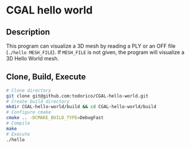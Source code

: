 # CGAL hello world

## Description

This program can visualize a 3D mesh by reading a PLY or an OFF file (`./hello MESH_FILE`). If `MESH_FILE` is not given, the program will visualize a 3D Hello World mesh.

## Clone, Build, Execute

```bash
# Clone directory
git clone git@github.com:todorico/CGAL-hello-world.git
# Create build directory
mkdir CGAL-hello-world/build && cd CGAL-hello-world/build
# Configure cmake
cmake .. -DCMAKE_BUILD_TYPE=DebugFast
# Compile
make
# Execute
./hello
```